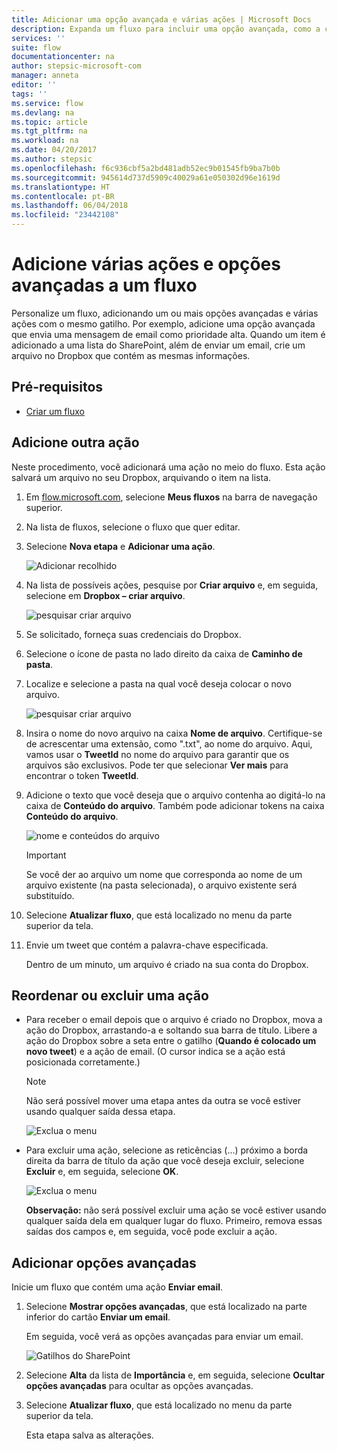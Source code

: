 ```yaml
---
title: Adicionar uma opção avançada e várias ações | Microsoft Docs
description: Expanda um fluxo para incluir uma opção avançada, como a configuração de um email como alta prioridade e adicionar outra ação para o mesmo evento.
services: ''
suite: flow
documentationcenter: na
author: stepsic-microsoft-com
manager: anneta
editor: ''
tags: ''
ms.service: flow
ms.devlang: na
ms.topic: article
ms.tgt_pltfrm: na
ms.workload: na
ms.date: 04/20/2017
ms.author: stepsic
ms.openlocfilehash: f6c936cbf5a2bd481adb52ec9b01545fb9ba7b0b
ms.sourcegitcommit: 945614d737d5909c40029a61e050302d96e1619d
ms.translationtype: HT
ms.contentlocale: pt-BR
ms.lasthandoff: 06/04/2018
ms.locfileid: "23442108"
---
```

# <a name="add-multiple-actions-and-advanced-options-to-a-flow"></a>Adicione várias ações e opções avançadas a um fluxo
Personalize um fluxo, adicionando um ou mais opções avançadas e várias ações com o mesmo gatilho. Por exemplo, adicione uma opção avançada que envia uma mensagem de email como prioridade alta. Quando um item é adicionado a uma lista do SharePoint, além de enviar um email, crie um arquivo no Dropbox que contém as mesmas informações.

## <a name="prerequisites"></a>Pré-requisitos
* [Criar um fluxo](get-started-logic-flow.md)

## <a name="add-another-action"></a>Adicione outra ação
Neste procedimento, você adicionará uma ação no meio do fluxo. Esta ação salvará um arquivo no seu Dropbox, arquivando o item na lista.

1. Em [flow.microsoft.com](https://flow.microsoft.com), selecione **Meus fluxos** na barra de navegação superior.
2. Na lista de fluxos, selecione o fluxo que quer editar.
3. Selecione **Nova etapa** e **Adicionar uma ação**.
   
    ![Adicionar recolhido](./media/multi-step-logic-flow/add-action.png)
4. Na lista de possíveis ações, pesquise por **Criar arquivo** e, em seguida, selecione em **Dropbox – criar arquivo**.
   
    ![pesquisar criar arquivo](./media/multi-step-logic-flow/create-file-search.png)
5. Se solicitado, forneça suas credenciais do Dropbox.
6. Selecione o ícone de pasta no lado direito da caixa de **Caminho de pasta**.
7. Localize e selecione a pasta na qual você deseja colocar o novo arquivo.
   
    ![pesquisar criar arquivo](./media/multi-step-logic-flow/create-file-folder.png)
8. Insira o nome do novo arquivo na caixa **Nome de arquivo**. Certifique-se de acrescentar uma extensão, como ".txt", ao nome do arquivo. Aqui, vamos usar o **TweetId** no nome do arquivo para garantir que os arquivos são exclusivos. Pode ter que selecionar **Ver mais** para encontrar o token **TweetId**.
9. Adicione o texto que você deseja que o arquivo contenha ao digitá-lo na caixa de **Conteúdo do arquivo**. Também pode adicionar tokens na caixa **Conteúdo do arquivo**.
   
    ![nome e conteúdos do arquivo](./media/multi-step-logic-flow/create-file-name-and-contents.png)
   
   > [!IMPORTANT]
   > Se você der ao arquivo um nome que corresponda ao nome de um arquivo existente (na pasta selecionada), o arquivo existente será substituído.
   > 
   > 
10. Selecione **Atualizar fluxo**, que está localizado no menu da parte superior da tela.
11. Envie um tweet que contém a palavra-chave especificada.
    
     Dentro de um minuto, um arquivo é criado na sua conta do Dropbox.

## <a name="reorder-or-delete-an-action"></a>Reordenar ou excluir uma ação
* Para receber o email depois que o arquivo é criado no Dropbox, mova a ação do Dropbox, arrastando-a e soltando sua barra de título. Libere a ação do Dropbox sobre a seta entre o gatilho (**Quando é colocado um novo tweet**) e a ação de email. (O cursor indica se a ação está posicionada corretamente.)
  
  > [!NOTE]
  > Não será possível mover uma etapa antes da outra se você estiver usando qualquer saída dessa etapa.
  > 
  > 
  
    ![Exclua o menu](./media/multi-step-logic-flow/draggingaction.png)
* Para excluir uma ação, selecione as reticências (...) próximo a borda direita da barra de título da ação que você deseja excluir, selecione **Excluir** e, em seguida, selecione **OK**.
  
    ![Exclua o menu](./media/multi-step-logic-flow/deletemenu.png)
  
     **Observação:** não será possível excluir uma ação se você estiver usando qualquer saída dela em qualquer lugar do fluxo. Primeiro, remova essas saídas dos campos e, em seguida, você pode excluir a ação.

## <a name="add-advanced-options"></a>Adicionar opções avançadas
Inicie um fluxo que contém uma ação **Enviar email**.

1. Selecione **Mostrar opções avançadas**, que está localizado na parte inferior do cartão **Enviar um email**.
   
     Em seguida, você verá as opções avançadas para enviar um email.
   
    ![Gatilhos do SharePoint](./media/multi-step-logic-flow/advanced.png)
2. Selecione **Alta** da lista de **Importância** e, em seguida, selecione **Ocultar opções avançadas** para ocultar as opções avançadas.
3. Selecione **Atualizar fluxo**, que está localizado no menu da parte superior da tela.
   
     Esta etapa salva as alterações.

